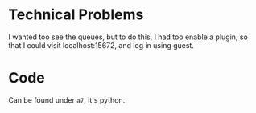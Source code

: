# Technical Problems

I wanted too see the queues, but to do this, I had too enable a plugin, so that I could visit localhost:15672,
and log in using guest.

# Code

Can be found under `a7`, it's python.

